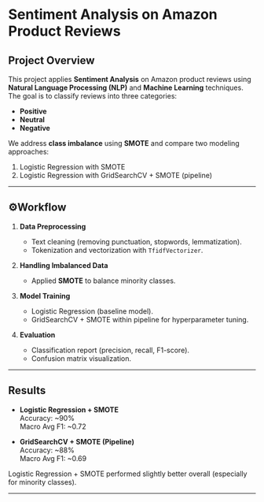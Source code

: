 # Sentiment Analysis on Amazon Product Reviews

## Project Overview
This project applies **Sentiment Analysis** on Amazon product reviews using **Natural Language Processing (NLP)** and **Machine Learning** techniques.  
The goal is to classify reviews into three categories:
- **Positive**
- **Neutral**
- **Negative**

We address **class imbalance** using **SMOTE** and compare two modeling approaches:
1. Logistic Regression with SMOTE  
2. Logistic Regression with GridSearchCV + SMOTE (pipeline)

---

## ⚙Workflow
1. **Data Preprocessing**
   - Text cleaning (removing punctuation, stopwords, lemmatization).
   - Tokenization and vectorization with `TfidfVectorizer`.

2. **Handling Imbalanced Data**
   - Applied **SMOTE** to balance minority classes.

3. **Model Training**
   - Logistic Regression (baseline model).
   - GridSearchCV + SMOTE within pipeline for hyperparameter tuning.

4. **Evaluation**
   - Classification report (precision, recall, F1-score).
   - Confusion matrix visualization.
  

---

##  Results

- **Logistic Regression + SMOTE**  
  Accuracy: ~90%  
  Macro Avg F1: ~0.72  

- **GridSearchCV + SMOTE (Pipeline)**  
  Accuracy: ~88%  
  Macro Avg F1: ~0.69  

 Logistic Regression + SMOTE performed slightly better overall (especially for minority classes).

---


